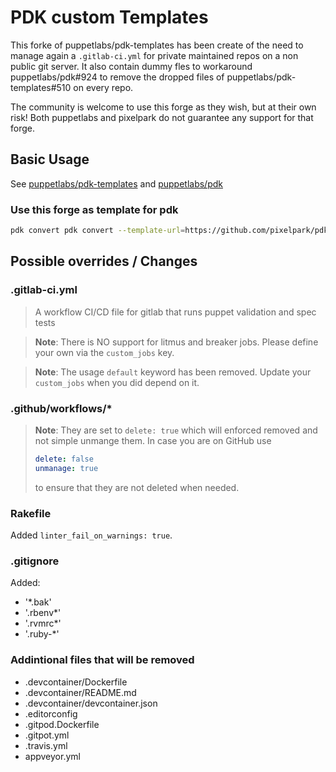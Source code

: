 # PDK custom Templates

This forke of puppetlabs/pdk-templates has been create of the need to manage again a `.gitlab-ci.yml` for private maintained repos on a non public git server. It also contain dummy fles to workaround puppetlabs/pdk#924 to remove the dropped files of puppetlabs/pdk-templates#510 on every repo.

The community is welcome to use this forge as they wish, but at their own risk!  Both puppetlabs and pixelpark do not guarantee any support for that forge.

## Basic Usage

See [puppetlabs/pdk-templates](https://github.com/puppetlabs/pdk-templates) and [puppetlabs/pdk](https://github.com/puppetlabs/pdk)

### Use this forge as template for pdk

```bash
pdk convert pdk convert --template-url=https://github.com/pixelpark/pdk-custom-templates --template-ref=main
```

## Possible overrides / Changes

### .gitlab-ci.yml

> A workflow CI/CD file for gitlab that runs puppet validation and spec tests

> **Note**: There is NO support for litmus and breaker jobs. Please define your own via the `custom_jobs` key.

> **Note**: The usage `default` keyword has been removed. Update your `custom_jobs` when you did depend on it.

### .github/workflows/*

> **Note**: They are set to `delete: true` which will enforced removed and not simple unmange them.
> In case you are on GitHub use
>
> ```yaml
> delete: false
> unmanage: true
> ```
>
> to ensure that they are not deleted when needed.

### Rakefile

Added `linter_fail_on_warnings: true`.

### .gitignore

Added:

- '*.bak'
- '.rbenv*'
- '.rvmrc*'
- '.ruby-*'

### Addintional files that will be removed

- .devcontainer/Dockerfile
- .devcontainer/README.md
- .devcontainer/devcontainer.json
- .editorconfig
- .gitpod.Dockerfile
- .gitpot.yml
- .travis.yml
- appveyor.yml

